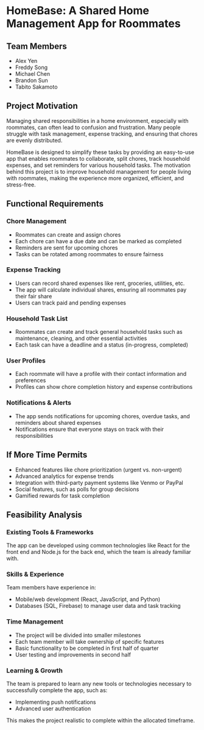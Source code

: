 # HomeBase: A Shared Home Management App for Roommates

## Team Members
- Alex Yen
- Freddy Song  
- Michael Chen
- Brandon Sun
- Tabito Sakamoto

## Project Motivation
Managing shared responsibilities in a home environment, especially with roommates, can often lead to confusion and frustration. Many people struggle with task management, expense tracking, and ensuring that chores are evenly distributed. 

HomeBase is designed to simplify these tasks by providing an easy-to-use app that enables roommates to collaborate, split chores, track household expenses, and set reminders for various household tasks. The motivation behind this project is to improve household management for people living with roommates, making the experience more organized, efficient, and stress-free.

## Functional Requirements

### Chore Management
- Roommates can create and assign chores
- Each chore can have a due date and can be marked as completed
- Reminders are sent for upcoming chores
- Tasks can be rotated among roommates to ensure fairness

### Expense Tracking
- Users can record shared expenses like rent, groceries, utilities, etc.
- The app will calculate individual shares, ensuring all roommates pay their fair share
- Users can track paid and pending expenses

### Household Task List  
- Roommates can create and track general household tasks such as maintenance, cleaning, and other essential activities
- Each task can have a deadline and a status (in-progress, completed)

### User Profiles
- Each roommate will have a profile with their contact information and preferences
- Profiles can show chore completion history and expense contributions

### Notifications & Alerts
- The app sends notifications for upcoming chores, overdue tasks, and reminders about shared expenses
- Notifications ensure that everyone stays on track with their responsibilities

## If More Time Permits
- Enhanced features like chore prioritization (urgent vs. non-urgent)
- Advanced analytics for expense trends
- Integration with third-party payment systems like Venmo or PayPal  
- Social features, such as polls for group decisions
- Gamified rewards for task completion

## Feasibility Analysis

### Existing Tools & Frameworks
The app can be developed using common technologies like React for the front end and Node.js for the back end, which the team is already familiar with.

### Skills & Experience
Team members have experience in:
- Mobile/web development (React, JavaScript, and Python)
- Databases (SQL, Firebase) to manage user data and task tracking

### Time Management
- The project will be divided into smaller milestones
- Each team member will take ownership of specific features
- Basic functionality to be completed in first half of quarter
- User testing and improvements in second half

### Learning & Growth
The team is prepared to learn any new tools or technologies necessary to successfully complete the app, such as:
- Implementing push notifications
- Advanced user authentication

This makes the project realistic to complete within the allocated timeframe.
